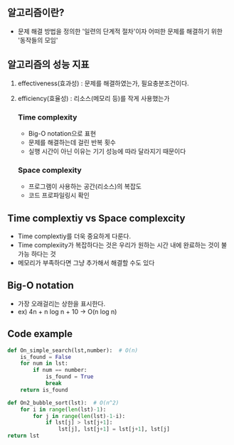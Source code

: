 ## 알고리즘이란?
- 문제 해결 방법을 정의한 '일련의 단계적 절차'이자 어떠한 문제를 해결하기 위한 '동작들의 모임'

## 알고리즘의 성능 지표
1. effectiveness(효과성) : 문제를 해결하였는가, 필요충분조건이다.
2. efficiency(효율성) : 리소스(메모리 등)를 작게 사용했는가

    ### Time complexity
    - Big-O notation으로 표현
    - 문제를 해결하는데 걸린 반복 횟수
    - 실행 시간이 아닌 이유는 기기 성능에 따라 달라지기 때문이다

    ### Space complexity
    - 프로그램이 사용하는 공간(리소스)의 복잡도
    - 코드 프로파일링시 확인

## Time complextiy vs Space complexcity
- Time complextiy를 더욱 중요하게 다룬다.
- Time complexiity가 복잡하다는 것은 우리가 원하는 시간 내에 완료하는 것이 불가능 하다는 것
- 메모리가 부족하다면 그냥 추가해서 해결할 수도 있다

## Big-O notation
- 가장 오래걸리는 상한을 표시한다.
- ex) 4n + n log n + 10 -> O(n log n)

## Code example
```python
def On_simple_search(lst,number):  # O(n)
    is_found = False
    for num in lst:
        if num == number:
            is_found = True
            break
    return is_found
```

```python
def On2_bubble_sort(lst):  # O(n^2)
    for i in range(len(lst)-1):
        for j in range(len(lst)-1-i):
            if lst[j] > lst[j+1]:
                lst[j], lst[j+1] = lst[j+1], lst[j]
return lst
```